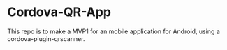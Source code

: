 # Cordova-QR-App
This repo is to make a MVP1 for an mobile application for Android, using a cordova-plugin-qrscanner.
